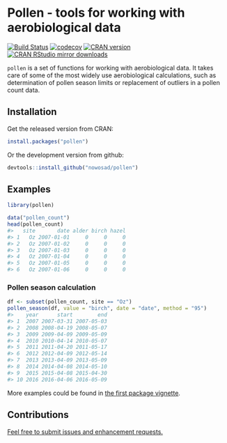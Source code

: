 
<!-- README.md is generated from README.Rmd. Please edit that file -->
Pollen - tools for working with aerobiological data
===================================================

[![Build Status](https://travis-ci.org/Nowosad/pollen.png?branch=master)](https://travis-ci.org/Nowosad/pollen) [![codecov](https://codecov.io/gh/Nowosad/pollen/branch/master/graph/badge.svg)](https://codecov.io/gh/Nowosad/pollen) [![CRAN version](http://www.r-pkg.org/badges/version/pollen)](https://cran.r-project.org/package=pollen) [![CRAN RStudio mirror downloads](http://cranlogs.r-pkg.org/badges/pollen)](https://cran.r-project.org/package=pollen)

`pollen` is a set of functions for working with aerobiological data. It takes care of some of the most widely use aerobiological calculations, such as determination of pollen season limits or replacement of outliers in a pollen count data.

Installation
------------

Get the released version from CRAN:

``` r
install.packages("pollen")
```

Or the development version from github:

``` r
devtools::install_github("nowosad/pollen")
```

Examples
--------

``` r
library(pollen)
```

``` r
data("pollen_count")
head(pollen_count)
#>   site       date alder birch hazel
#> 1   Oz 2007-01-01     0     0     0
#> 2   Oz 2007-01-02     0     0     0
#> 3   Oz 2007-01-03     0     0     0
#> 4   Oz 2007-01-04     0     0     0
#> 5   Oz 2007-01-05     0     0     0
#> 6   Oz 2007-01-06     0     0     0
```

### Pollen season calculation

``` r
df <- subset(pollen_count, site == "Oz")
pollen_season(df, value = "birch", date = "date", method = "95")
#>    year      start        end
#> 1  2007 2007-03-31 2007-05-03
#> 2  2008 2008-04-19 2008-05-07
#> 3  2009 2009-04-09 2009-05-09
#> 4  2010 2010-04-14 2010-05-07
#> 5  2011 2011-04-20 2011-05-17
#> 6  2012 2012-04-09 2012-05-14
#> 7  2013 2013-04-09 2013-05-09
#> 8  2014 2014-04-08 2014-05-10
#> 9  2015 2015-04-08 2015-04-30
#> 10 2016 2016-04-06 2016-05-09
```

More examples could be found in [the first package vignette](https://cdn.rawgit.com/Nowosad/pollen/master/vignettes/intro.html).

Contributions
-------------

[Feel free to submit issues and enhancement requests.](https://github.com/Nowosad/pollen/issues)
